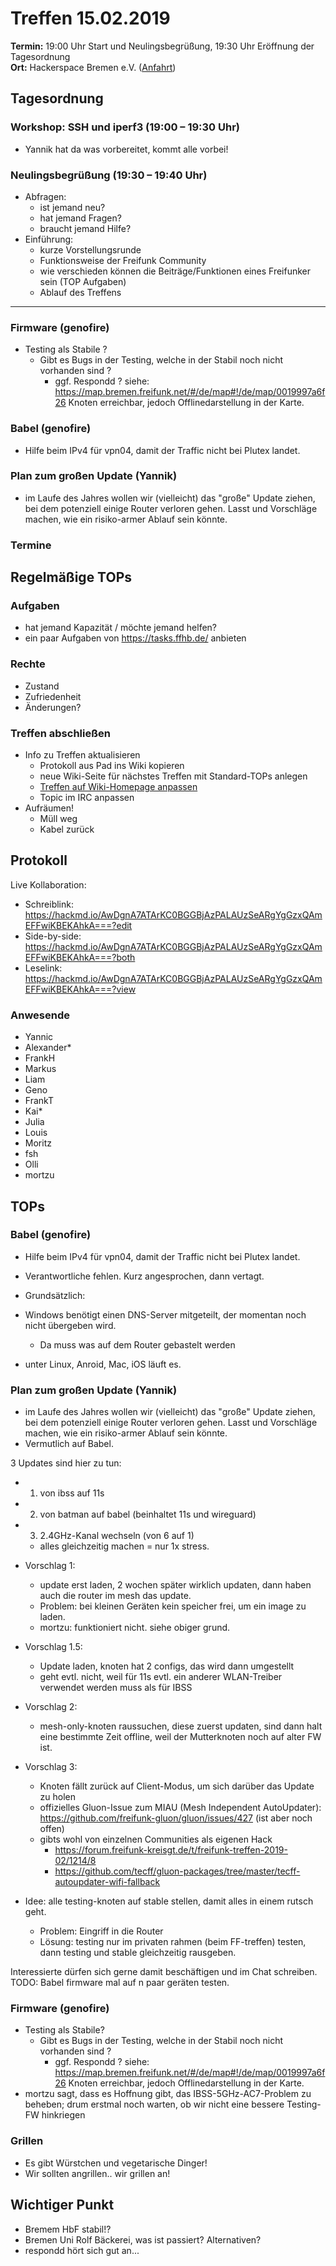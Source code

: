 # Treffen 15.02.2019

**Termin:** 19:00 Uhr Start und Neulingsbegrüßung, 19:30 Uhr Eröffnung der Tagesordnung  
**Ort:** Hackerspace Bremen e.V. ([Anfahrt](https://www.hackerspace-bremen.de/anfahrt/))

## Tagesordnung
### Workshop: SSH und iperf3 (19:00 – 19:30 Uhr)
* Yannik hat da was vorbereitet, kommt alle vorbei!

### Neulingsbegrüßung (19:30 – 19:40 Uhr)
- Abfragen:
    - ist jemand neu?
    - hat jemand Fragen?
    - braucht jemand Hilfe?
- Einführung:
    - kurze Vorstellungsrunde
    - Funktionsweise der Freifunk Community
    - wie verschieden können die Beiträge/Funktionen eines Freifunker sein (TOP Aufgaben)
    - Ablauf des Treffens


---

### Firmware (genofire)
- Testing als Stabile ?
  - Gibt es Bugs in der Testing, welche in der Stabil noch nicht vorhanden sind ?
    - ggf. Respondd ? siehe: https://map.bremen.freifunk.net/#/de/map#!/de/map/0019997a6f26 Knoten erreichbar, jedoch Offlinedarstellung in der Karte.

### Babel (genofire)
- Hilfe beim IPv4 für vpn04, damit der Traffic nicht bei Plutex landet.

### Plan zum großen Update (Yannik)
- im Laufe des Jahres wollen wir (vielleicht) das "große" Update ziehen, bei dem potenziell einige Router verloren gehen. Lasst und Vorschläge machen, wie ein risiko-armer Ablauf sein könnte.

### Termine

## Regelmäßige TOPs

### Aufgaben
- hat jemand Kapazität / möchte jemand helfen?
- ein paar Aufgaben von https://tasks.ffhb.de/ anbieten

### Rechte
- Zustand
- Zufriedenheit
- Änderungen?

### Treffen abschließen
- Info zu Treffen aktualisieren
  - Protokoll aus Pad ins Wiki kopieren
  - neue Wiki-Seite für nächstes Treffen mit Standard-TOPs anlegen
  - [Treffen auf Wiki-Homepage anpassen](https://wiki.bremen.freifunk.net/Home)
  - Topic im IRC anpassen
- Aufräumen!
  - Müll weg
  - Kabel zurück

## Protokoll
Live Kollaboration:

* Schreiblink: https://hackmd.io/AwDgnA7ATArKC0BGGBjAzPALAUzSeARgYgGzxQAmEFFwiKBEKAhkA===?edit
* Side-by-side: https://hackmd.io/AwDgnA7ATArKC0BGGBjAzPALAUzSeARgYgGzxQAmEFFwiKBEKAhkA===?both
* Leselink: https://hackmd.io/AwDgnA7ATArKC0BGGBjAzPALAUzSeARgYgGzxQAmEFFwiKBEKAhkA===?view

### Anwesende
* Yannic
* Alexander*
* FrankH
* Markus
* Liam
* Geno
* FrankT
* Kai*
* Julia
* Louis
* Moritz
* fsh
* Olli 
* mortzu

## TOPs

### Babel (genofire)
- Hilfe beim IPv4 für vpn04, damit der Traffic nicht bei Plutex landet.
- Verantwortliche fehlen. Kurz angesprochen, dann vertagt.

- Grundsätzlich:
- Windows benötigt einen DNS-Server mitgeteilt, der momentan noch nicht übergeben wird.
    - Da muss was auf dem Router gebastelt werden
- unter Linux, Anroid, Mac, iOS läuft es.

### Plan zum großen Update (Yannik)
- im Laufe des Jahres wollen wir (vielleicht) das "große" Update ziehen, bei dem potenziell einige Router verloren gehen. Lasst und Vorschläge machen, wie ein risiko-armer Ablauf sein könnte.
- Vermutlich auf Babel.


3 Updates sind hier zu tun: 
- 1. von ibss auf 11s
- 2. von batman auf babel (beinhaltet 11s und wireguard)
- 3. 2.4GHz-Kanal wechseln (von 6 auf 1)
    - alles gleichzeitig machen = nur 1x stress.

- Vorschlag 1:
    * update erst laden, 2 wochen später wirklich updaten, dann haben auch die router im mesh das update. 
    * Problem: bei kleinen Geräten kein speicher frei, um ein image zu laden.
    * mortzu: funktioniert nicht. siehe obiger grund.

- Vorschlag 1.5: 
    * Update laden, knoten hat 2 configs, das wird dann umgestellt
    * geht evtl. nicht, weil für 11s evtl. ein anderer WLAN-Treiber verwendet werden muss als für IBSS

- Vorschlag 2: 
    * mesh-only-knoten raussuchen, diese zuerst updaten, sind dann halt eine bestimmte Zeit offline, weil der Mutterknoten noch auf alter FW ist.

- Vorschlag 3:
    * Knoten fällt zurück auf Client-Modus, um sich darüber das Update zu holen
    * offizielles Gluon-Issue zum MIAU (Mesh Independent AutoUpdater): https://github.com/freifunk-gluon/gluon/issues/427 (ist aber noch offen)
    * gibts wohl von einzelnen Communities als eigenen Hack
        * https://forum.freifunk-kreisgt.de/t/freifunk-treffen-2019-02/1214/8
        * https://github.com/tecff/gluon-packages/tree/master/tecff-autoupdater-wifi-fallback

- Idee: alle testing-knoten auf stable stellen, damit alles in einem rutsch geht.
    * Problem: Eingriff in die Router
    * Lösung: testing nur im privaten rahmen (beim FF-treffen) testen, dann testing und stable gleichzeitig rausgeben.

Interessierte dürfen sich gerne damit beschäftigen und im Chat schreiben.  
TODO: Babel firmware mal auf n paar geräten testen.


### Firmware (genofire)
- Testing als Stabile?
  - Gibt es Bugs in der Testing, welche in der Stabil noch nicht vorhanden sind ?
    - ggf. Respondd ? siehe: https://map.bremen.freifunk.net/#/de/map#!/de/map/0019997a6f26 Knoten erreichbar, jedoch Offlinedarstellung in der Karte.
- mortzu sagt, dass es Hoffnung gibt, das IBSS-5GHz-AC7-Problem zu beheben; drum erstmal noch warten, ob wir nicht eine bessere Testing-FW hinkriegen

### Grillen
- Es gibt Würstchen und vegetarische Dinger!
- Wir sollten angrillen.. wir grillen an!

## Wichtiger Punkt
- Bremem HbF stabil!?
- Bremen Uni Rolf Bäckerei, was ist passiert? Alternativen?
- respondd hört sich gut an...